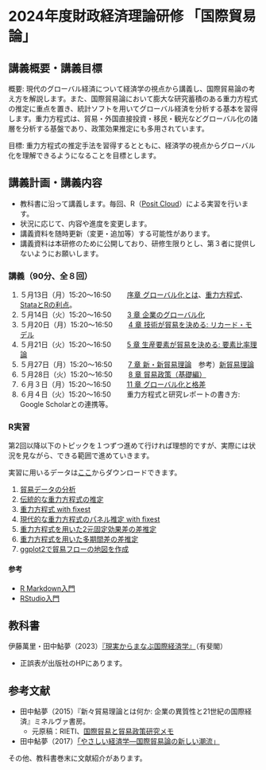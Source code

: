 # 2024年度財政経済理論研修 「国際貿易論」

## 講義概要・講義目標
概要: 現代のグローバル経済について経済学の視点から講義し、国際貿易論の考え方を解説します。また、国際貿易論において膨大な研究蓄積のある重力方程式の推定に重点を置き、統計ソフトを用いてグローバル経済を分析する基本を習得します。重力方程式は、貿易・外国直接投資・移民・観光などグローバル化の諸層を分析する基盤であり、政策効果推定にも多用されています。

目標: 重力方程式の推定手法を習得するとともに、経済学の視点からグローバル化を理解できるようになることを目標とします。

## 講義計画・講義内容

- 教科書に沿って講義します。毎回、R（[Posit Cloud](https://posit.cloud)）による実習を行います。
- 状況に応じて、内容や進度を変更します。
- 講義資料を随時更新（変更・追加等）する可能性があります。
- 講義資料は本研修のために公開しており、研修生限りとし、第３者に提供しないようにお願いします。

### 講義（90分、全８回）

1.	５月13日（月）15:20～16:50　　 [序章 グローバル化とは](slides/00国際経済学は社会にどう役立つか.pptx)、[重力方程式](slides/trade2-03-gravity.pdf)、[StataとRの利点](slides/StataとRの利点.pptx)。
1.	５月14日（火）15:20～16:50　　 [3 章 企業のグローバル化](slides/03企業のグローバル化.pptx)
1.	５月20日（月）15:20～16:50　　 [4 章 技術が貿易を決める: リカード・モデル](slides/04技術が貿易を決めるリカードモデルv2.pptx)
1.	５月21日（火）15:20～16:50　　 [5 章 生産要素が貿易を決める: 要素比率理論](05生産要素が貿易を決めるv2.pptx)
1.	５月27日（月）15:20～16:50　　 [7 章 新・新貿易理論](slides/07新・新貿易理論.pptx)　参考）[新貿易理論](slides/trade2-01-new-trade-theory.pdf)
1.	５月28日（火）15:20～16:50　　 [8 章 貿易政策（基礎編）](slides/08貿易政策_基礎編.pptx)
1.	６月３日（月）15:20～16:50　　 [11 章 グローバル化と格差](slides/11グローバル化と格差.pptx)
1.	６月４日（火）15:20～16:50　　 重力方程式と研究レポートの書き方: Google Scholarとの連携等。

### R実習

第2回以降以下のトピックを１つずつ進めて行ければ理想的ですが、実際には状況を見ながら、できる範囲で進めていきます。

実習に用いるデータは[ここ](R)からダウンロードできます。

1. [貿易データの分析](https://rpubs.com/ayumuR/trade_data)
1. [伝統的な重力方程式の推定](https://rpubs.com/ayumuR/gravity_explanation)
1. [重力方程式 with fixest](https://rpubs.com/ayumuR/gravity_fixest)
1. [現代的な重力方程式のパネル推定 with fixest](https://rpubs.com/ayumuR/gravity_fixest_panel)
1. [重力方程式を用いた2元固定効果差の差推定](https://rpubs.com/ayumuR/gravity_fixest_twfe)
1. [重力方程式を用いた多期間差の差推定](https://rpubs.com/ayumuR/gravity_fixest_es)
1. [ggplot2で貿易フローの地図を作成](https://rpubs.com/ayumuR/trade_flow_ggplot2)

#### 参考
- [R Markdown入門](https://kazutan.github.io/kazutanR/Rmd_intro.html)
- [RStudio入門](https://shunichinomura.github.io/cloud.html)


## 教科書
伊藤萬里・田中鮎夢（2023）[『現実からまなぶ国際経済学』](https://www.yuhikaku.co.jp/books/detail/9784641200012)（有斐閣）

- 正誤表が出版社のHPにあります。

## 参考文献
- 田中鮎夢（2015）『新々貿易理論とは何か: 企業の異質性と21世紀の国際経済』ミネルヴァ書房。
  - 元原稿：RIETI、[国際貿易と貿易政策研究メモ](https://www.rieti.go.jp/users/tanaka-ayumu/serial/index.html)
- 田中鮎夢（2017）[「やさしい経済学―国際貿易論の新しい潮流」](https://www.rieti.go.jp/jp/papers/contribution/yasashii23/index.html)

その他、教科書巻末に文献紹介があります。





  
　　
　　
　　
　　
　　
　　
　　

